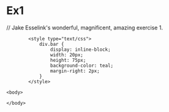 Ex1
===================
// Jake Esselink's wonderful, magnificent, amazing exercise 1. 

<!DOCTYPE html>
<html lang="en">
	<head>
		<meta charset="utf-8">
			<title>D3: Page Temp</title>
			<script type="text/javascript" src="http://d3js.org/d3.v3.min.js"></script>
			
			
			
			<style type="text/css">
				div.bar {
					display: inline-block;
					width: 20px;
					height: 75px; 
					background-color: teal;
					margin-right: 2px;
				}		
			</style>
</head>
	
	<body>
<script type="text/javascript">
//Width and height
		var w = 500;
		var h = 120;
		var barPadding = 1;
		var dataset = [ [5, 23, 75], [10, 14, 34], [13, 67, 23], [19, 10, 65], 
						[21, 42, 29], [25, 25, 25], [22, 90, 30], [18, 57, 17], 
						[15, 25, 35], [13, 26, 39], [11, 17, 85], [12, 36, 24], 
						[15, 60, 45], [20, 41, 11], [18, 77, 33], [17, 85, 55], 
						[16, 23, 44], [18, 35, 23], [23, 55, 15], [25, 45, 100]];
	var svg = d3.select("body")
		.append("svg")
		.attr("width", w)
		.attr("height", h);
	
	svg.selectAll("rect")
		.data(dataset)
		.enter()
		.append("rect")
		.attr("x", function(d, i) {
			   		return i * (w / dataset.length); })
			   		
			   .attr("y", function(d) {
			   		return h - (d[0] * 4); })

			   .attr("width", function(d) {
			   		return w / dataset.length * (d[1] / 100); })

			   .attr("height", function(d) {			   		
			   		return d[0] * 4; })
			  
			   .attr("fill", function(d) {
					return "rgb(255, 128, 0)"; })

			   .attr("fill-opacity", function(d) {
					return (d[2] * .75) / 100 + .25; });

svg.selectAll("text")
       .data(dataset)
       .enter()
       .append("text")
       .text(function(d) {return d[0]; })
	   .attr("text-anchor", "left")
	   .attr("x", function(d, i) {return i * (w / dataset.length);})
	   .attr("y", function(d) {return h - (d[0] * 4) -2;})
	   .attr("font-family", "sans-serif")
       .attr("font-size", "11px")
	   .attr("fill", "blue");

	</script>
	</body>
</html>
